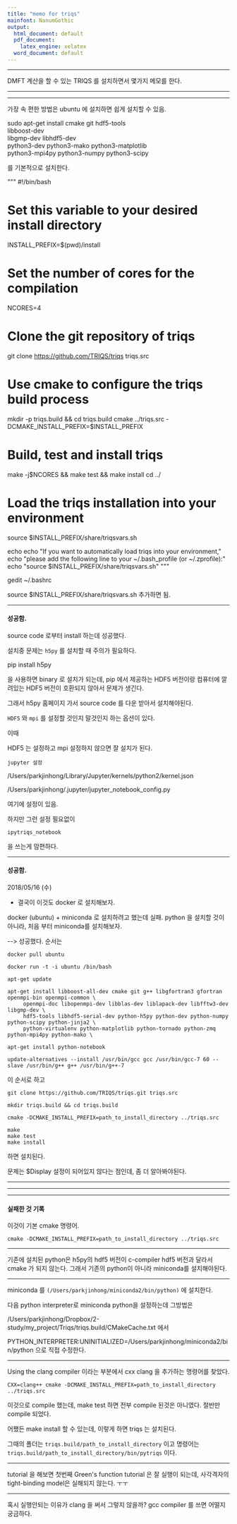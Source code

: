 ```yaml
---
title: "memo for triqs"
mainfont: NanumGothic
output:
  html_document: default
  pdf_document:
    latex_engine: xelatex
  word_document: default
---
```






***

DMFT 계산을 할 수 있는 TRIQS 를 설치하면서 몇가지 메모를 한다. 


***
-------

가장 속 편한 방법은 ubuntu 에 설치하면 쉽게 설치할 수 있음.

>
sudo apt-get install cmake git hdf5-tools \
     libboost-dev \
     libgmp-dev libhdf5-dev  \
     python3-dev python3-mako python3-matplotlib \
     python3-mpi4py python3-numpy python3-scipy

를 기본적으로 설치한다.

"""
#!/bin/bash

# Set this variable to your desired install directory
INSTALL_PREFIX=$(pwd)/install

# Set the number of cores for the compilation
NCORES=4

# Clone the git repository of triqs
git clone https://github.com/TRIQS/triqs triqs.src

# Use cmake to configure the triqs build process
mkdir -p triqs.build && cd triqs.build
cmake ../triqs.src -DCMAKE_INSTALL_PREFIX=$INSTALL_PREFIX

# Build, test and install triqs
make -j$NCORES && make test && make install
cd ../

# Load the triqs installation into your environment
source $INSTALL_PREFIX/share/triqsvars.sh

echo 
echo "If you want to automatically load triqs into your environment,"
echo "please add the following line to your ~/.bash_profile (or ~/.zprofile):"
echo "source $INSTALL_PREFIX/share/triqsvars.sh"
"""

>
gedit ~/.bashrc

source $INSTALL_PREFIX/share/triqsvars.sh
추가하면 됨.



-------
#### 성공함.

source code 로부터 install 하는데 성공했다.

설치중 문제는 `h5py` 를 설치할 때 주의가 필요하다. 

pip install h5py

을 사용하면 binary 로 설치가 되는데, pip 에서 제공하는 HDF5 버전이랑 컴퓨터에 깔려있는 HDF5 버전이 호환되지 않아서 문제가 생긴다. 

그래서 h5py 홈페이지 가서 source code 를 다운 받아서 설치해야된다. 

`HDF5` 와 `mpi` 를 설정할 것인지 말것인지 하는 옵션이 있다. 

이때

HDF5 는 설정하고 mpi 설정하지 않으면 잘 설치가 된다. 

`jupyter 설정`

/Users/parkjinhong/Library/Jupyter/kernels/python2/kernel.json

/Users/parkjinhong/.jupyter/jupyter_notebook_config.py 

여기에 설정이 있음.

하지만 그런 설정 필요없이

```
ipytriqs_notebook 
```

을 쓰는게 맘편하다. 



***



#### 성공함.

2018/05/16 (수)  

* 결국이 이것도 docker 로 설치해보자.

docker (ubuntu) + miniconda 로 설치하려고 했는데 실패. python 을 설치할 것이 아니라, 처음 부터 miniconda를 설치해보자.

--> 성공했다. 순서는


```
docker pull ubuntu
```

```
docker run -t -i ubuntu /bin/bash
```

```
apt-get update
```

```
apt-get install libboost-all-dev cmake git g++ libgfortran3 gfortran openmpi-bin openmpi-common \
     openmpi-doc libopenmpi-dev libblas-dev liblapack-dev libfftw3-dev libgmp-dev \
     hdf5-tools libhdf5-serial-dev python-h5py python-dev python-numpy python-scipy python-jinja2 \
     python-virtualenv python-matplotlib python-tornado python-zmq python-mpi4py python-mako \
```

```
apt-get install python-notebook
```

```
update-alternatives --install /usr/bin/gcc gcc /usr/bin/gcc-7 60 --slave /usr/bin/g++ g++ /usr/bin/g++-7
```


이 순서로 하고

```
git clone https://github.com/TRIQS/triqs.git triqs.src
```

```
mkdir triqs.build && cd triqs.build
```

```
cmake -DCMAKE_INSTALL_PREFIX=path_to_install_directory ../triqs.src
```

```
make
make test
make install
```

하면 설치된다.

문제는 $Display  설정이 되어있지 않다는 점인데, 좀 더 알아봐야된다.



***

***

***

#### 실패한 것 기록

이것이 기본 cmake 명령어.

```
cmake -DCMAKE_INSTALL_PREFIX=path_to_install_directory ../triqs.src
```

***

기존에 설치된 python은 h5py의 hdf5 버전이 c-compiler hdf5 버전과 달라서 cmake 가 되지 않는다. 그래서 기존의 python이 아니라 miniconda를 설치해야된다.  

***

miniconda 를 `(/Users/parkjinhong/miniconda2/bin/python)` 에 설치한다.

다음 python interpreter로 miniconda python을 설정하는데 그방법은

/Users/parkjinhong/Dropbox/2-study/my_project/Triqs/triqs.build/CMakeCache.txt 에서

PYTHON_INTERPRETER:UNINITIALIZED=/Users/parkjinhong/miniconda2/bin/python 으로 직접 수정한다.


***

Using the clang compiler 이라는 부분에서 cxx clang 을 추가하는 명령어를 찾았다.

```
CXX=clang++ cmake -DCMAKE_INSTALL_PREFIX=path_to_install_directory ../triqs.src
```
이것으로 compile 했는데, make test 하면 전부 compile 된것은 아니였다. 절반만 compile 되었다.

어쨌든 make install 할 수 있는데, 이렇게 하면 triqs 는 설치된다.

그때의 폴더는 `triqs.build/path_to_install_directory` 이고 명령어는   `triqs.build/path_to_install_directory/bin/pytriqs` 이다.


***
tutorial 을 해보면 첫번째 Green's function tutorial 은 잘 실행이 되는데,  사각격자의 tight-binding model은 실해되지 않는다. ㅜㅜ



***

혹시 실행안되는 이유가 clang 을 써서 그렇지 않을까?  gcc compiler 를 쓰면 어떨지 궁금하다.






